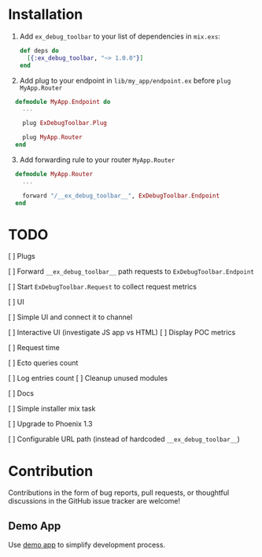 # Installation
 1. Add `ex_debug_toolbar` to your list of dependencies in `mix.exs`:

    ```elixir
    def deps do
      [{:ex_debug_toolbar, "~> 1.0.0"}]
    end
    ```

  2. Add plug to your endpoint in `lib/my_app/endpoint.ex` before `plug MyApp.Router`
  ```elixir
    defmodule MyApp.Endpoint do
      ...

      plug ExDebugToolbar.Plug

      plug MyApp.Router
    end
  ```
  3. Add forwarding rule to your router `MyApp.Router`
  ```elixir
    defmodule MyApp.Router
      ...

      forward "/__ex_debug_toolbar__", ExDebugToolbar.Endpoint
    end

  ```
# TODO
[ ] Plugs

  [ ] Forward `__ex_debug_toolbar__` path requests to `ExDebugToolbar.Endpoint`

  [ ] Start `ExDebugToolbar.Request` to collect request metrics

[ ] UI

  [ ] Simple UI and connect it to channel

  [ ] Interactive UI (investigate JS app vs HTML)
[ ] Display POC metrics

  [ ] Request time

  [ ] Ecto queries count

  [ ] Log entries count
[ ] Cleanup unused modules

[ ] Docs

[ ] Simple installer mix task

[ ] Upgrade to Phoenix 1.3

[ ] Configurable URL path (instead of hardcoded `__ex_debug_toolbar__`)


# Contribution
  Contributions in the form of bug reports, pull requests, or thoughtful discussions in the GitHub issue tracker are welcome!

## Demo App
  Use [demo app](https://github.com/kagux/ex_debug_toolbar_demo) to simplify development process.
